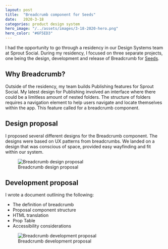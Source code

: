 ```yaml
---
layout: post
title:  "Breadcrumb component for Seeds"
date:   2020-3-18
categories: product design system
hero_image: "/../assets/images/3-18-2020-hero.png"
hero_color: "#6F5ED3"
---
```


I had the opportunity to go through a residency in our Design Systems team at Sprout Social. During my residency, I focused on three separate projects, one being the design, development and release of Breadcrumb for [Seeds](https://seeds.sproutsocial.com "Sprout Social's Seeds").

## Why Breadcrumb?
Outside of the residency, my team builds Publishing features for Sprout Social. My latest design for Publishing involved an interface where there could be a limitless amount of nested folders. The structure of folders requires a navigation element to help users navigate and locate themselves within the app. This feature called for a breadcrumb component.

## Design proposal
I proposed several different designs for the Breadcrumb component. The designs were based on UX patterns from breadcrumbs. We landed on a design that was conscious of space, provided easy wayfinding and fit within our system.

<figure>
	<img src="{{ site.baseurl }}/assets/images/breadcrumb-1.png" title="Breadcrumb design proposal" />
	<figcaption class="media-caption center">Breadcrumb design proposal</figcaption>
</figure>

## Development proposal

I wrote a document outlining the following:
* The definition of breadcrumb
* Proposal component structure
* HTML translation
* Prop Table
* Accessibility considerations

<figure>
	<img src="{{ site.baseurl }}/assets/images/breadcrumb-2.png" title="Breadcrumb development proposal" />
	<figcaption class="media-caption center">Breadcrumb development proposal</figcaption>
</figure>
